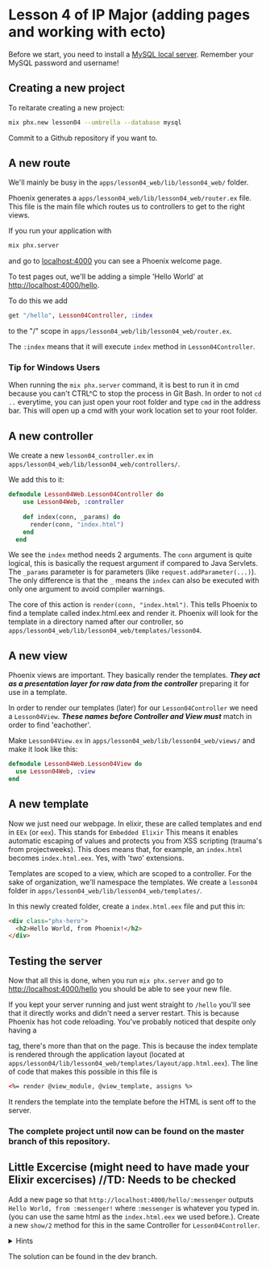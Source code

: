 # Lesson 4 of IP Major (adding pages and working with ecto)

Before we start, you need to install a [MySQL local server](https://dev.mysql.com/downloads/file/?id=492814). 
Remember your MySQL password and username!

## Creating a new project

To reitarate creating a new project:

```bash
mix phx.new lesson04 --umbrella --database mysql
```

Commit to a Github repository if you want to.

## A new route

We'll mainly be busy in the `apps/lesson04_web/lib/lesson04_web/` folder. 

Phoenix generates a `apps/lesson04_web/lib/lesson04_web/router.ex` file. This file is the main file which routes us to controllers to get to the right views. 

If you run your application with

```bash
mix phx.server
```

and go to [localhost:4000](http://localhost:4000) you can see a Phoenix welcome page.

To test pages out, we'll be adding a simple 'Hello World' at [http://localhost:4000/hello](http://localhost:4000/hello).

To do this we add 
```elixir
get "/hello", Lesson04Controller, :index
```
to the "/" scope in `apps/lesson04_web/lib/lesson04_web/router.ex`. 

The `:index` means that it will execute `index` method in `Lesson04Controller`.

### Tip for Windows Users

When running the `mix phx.server` command, it is best to run it in cmd because you can't CTRL^C to stop the process in Git Bash. In order to not `cd ..` everytime, you can just open your root folder and type `cmd` in the address bar. This will open up a cmd with your work location set to your root folder.

## A new controller

We create a new `lesson04_controller.ex` in `apps/lesson04_web/lib/lesson04_web/controllers/`.

We add this to it:
```elixir
defmodule Lesson04Web.Lesson04Controller do
    use Lesson04Web, :controller
  
    def index(conn, _params) do
      render(conn, "index.html")
    end
  end   
```

We see the `index` method needs 2 arguments. The `conn` argument is quite logical, this is basically the request argument if compared to Java Servlets. The `_params` parameter is for parameters (like `request.addParameter(...)`). The only difference is that the `_` means the `index` can also be executed with only one argument to avoid compiler warnings.

The core of this action is `render(conn, "index.html")`. This tells Phoenix to find a template called index.html.eex and render it. Phoenix will look for the template in a directory named after our controller, so `apps/lesson04_web/lib/lesson04_web/templates/lesson04`.

## A new view 

Phoenix views are important. They basically render the templates. ***They act as a presentation layer for raw data from the controller*** preparing it for use in a template.

In order to render our templates (later) for our `Lesson04Controller` we need a `Lesson04View`. ***These names before Controller and View must*** match in order to find 'eachother'.

Make `Lesson04View.ex` in `apps/lesson04_web/lib/lesson04_web/views/` and make it look like this:

```elixir
defmodule Lesson04Web.Lesson04View do
  use Lesson04Web, :view
end
```

## A new template 

Now we just need our webpage. In elixir, these are called templates and end in `EEx` (or `eex`). This stands for `Embedded Elixir` This means it enables automatic escaping of values and protects you from XSS scripting (trauma's from projectweeks).
This does means that, for example, an `index.html` becomes `index.html.eex`. Yes, with 'two' extensions.

Templates are scoped to a view, which are scoped to a controller. For the sake of organization, we'll namespace the templates. 
We create a `lesson04` folder in `apps/lesson04_web/lib/lesson04_web/templates/`.

In this newly created folder, create a `index.html.eex` file and put this in:

```html
<div class="phx-hero">
  <h2>Hello World, from Phoenix!</h2>
</div>
```

## Testing the server

Now that all this is done, when you run `mix phx.server` and go to [http://localhost:4000/hello](http://localhost:4000/hello)
you should be able to see your new file.

If you kept your server running and just went straight to `/hello` you'll see that it directly works and didn't need a server restart. This is because Phoenix has hot code reloading. You've probably noticed that despite only having a <div> tag, there's more than that on the page. This is because the index template is rendered through the application layout (located at `apps/lesson04/lib/lesson04_web/templates/layout/app.html.eex`). The line of code that makes this possible in this file is 
```html
<%= render @view_module, @view_template, assigns %>
```
It renders the template into the template before the HTML is sent off to the server.

### The complete project until now can be found on the master branch of this repository.

## Little Excercise (might need to have made your Elixir excercises) //TD: Needs to be checked

Add a new page so that `http://localhost:4000/hello/:messenger` outputs `Hello World, from :messenger!` where `:messenger` is whatever you typed in. (you can use the same html as the `index.html.eex` we used before.). Create a new `show/2` method for this in the same Controller for `Lesson04Controller`.

<details>
<summary>Hints</summary>
1 You need to add a new get `router.ex`

2 You need to add a new action in the `Lesson04Controller` for `show`. Inside `show/2`, you need `render/3`.

3 You need to make a new template with similar output to JSTL from Java Servlet. 

4 You can use @ inside Elixir Expressions to call the parameter.

</details>

The solution can be found in the dev branch.


